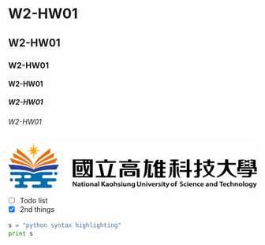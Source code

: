 # W2-HW01
## W2-HW01
### W2-HW01
#### W2-HW01
##### W2-HW01
###### W2-HW01

![NKUSTPNG](nkust.png "高科大圖片")

- [ ] Todo list
- [x] 2nd things

```python
s = "python syntax highlighting"
print s
```

